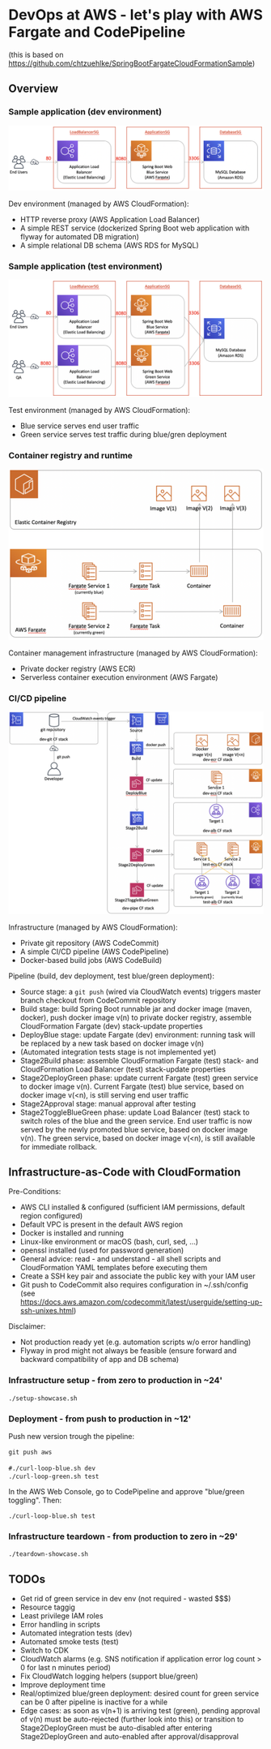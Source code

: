 # DevOps at AWS - let's play with AWS Fargate and CodePipeline

(this is based on https://github.com/chtzuehlke/SpringBootFargateCloudFormationSample)

## Overview

### Sample application (dev environment)

![Sample application](images/sample-app-dev.png)

Dev environment (managed by AWS CloudFormation):
- HTTP reverse proxy (AWS Application Load Balancer)
- A simple REST service (dockerized Spring Boot web application with flyway for automated DB migration)
- A simple relational DB schema (AWS RDS for MySQL)

### Sample application (test environment)

![Sample application](images/sample-app-test.png)

Test environment (managed by AWS CloudFormation):
- Blue service serves end user traffic
- Green service serves test traffic during blue/gren deployment

### Container registry and runtime

![Container registry and runtime](images/docker-registry-and-runtime.png)

Container management infrastructure (managed by AWS CloudFormation):
- Private docker registry (AWS ECR)
- Serverless container execution environment (AWS Fargate)

### CI/CD pipeline

![CI/CD pipeline](images/ci-cd-pipeline.png)

Infrastructure (managed by AWS CloudFormation):
- Private git repository (AWS CodeCommit)
- A simple CI/CD pipeline (AWS CodePipeline)
- Docker-based build jobs (AWS CodeBuild)

Pipeline (build, dev deployment, test blue/green deployment):
- Source stage: a `git push` (wired via CloudWatch events) triggers master branch checkout from CodeCommit repository
- Build stage: build Spring Boot runnable jar and docker image (maven, docker), push docker image v(n) to private docker registry, assemble CloudFormation Fargate (dev) stack-update properties
- DeployBlue stage: update Fargate (dev) environment: running task will be replaced by a new task based on docker image v(n)
- (Automated integration tests stage is not implemented yet)
- Stage2Build phase: assemble CloudFormation Fargate (test) stack- and CloudFormation Load Balancer (test) stack-update properties
- Stage2DeployGreen phase: update current Fargate (test) green service to docker image v(n). Current Fargate (test) blue service, based on docker image v(&lt;n), is still serving end user traffic
- Stage2Approval stage: manual approval after testing
- Stage2ToggleBlueGreen phase: update Load Balancer (test) stack to switch roles of the blue and the green service. End user traffic is now served by the newly promoted blue service, based on docker image v(n). The green service, based on docker image v(&lt;n), is still available for immediate rollback.

## Infrastructure-as-Code with CloudFormation

Pre-Conditions:
- AWS CLI installed & configured (sufficient IAM permissions, default region configured)
- Default VPC is present in the default AWS region
- Docker is installed and running
- Linux-like environment or macOS (bash, curl, sed, ...)
- openssl installed (used for password generation)
- General advice: read - and understand - all shell scripts and CloudFormation YAML templates before executing them
- Create a SSH key pair and associate the public key with your IAM user
- Git push to CodeCommit also requires configuration in ~/.ssh/config (see https://docs.aws.amazon.com/codecommit/latest/userguide/setting-up-ssh-unixes.html)

Disclaimer:
- Not production ready yet (e.g. automation scripts w/o error handling)
- Flyway in prod might not always be feasible (ensure forward and backward compatibility of app and DB schema)

### Infrastructure setup - from zero to production in ~24'

	./setup-showcase.sh

### Deployment - from push to production in ~12'

Push new version trough the pipeline:

	git push aws

	#./curl-loop-blue.sh dev
	./curl-loop-green.sh test

In the AWS Web Console, go to CodePipeline and approve "blue/green toggling". Then:
	
	./curl-loop-blue.sh test

### Infrastructure teardown - from production to zero in ~29'

	./teardown-showcase.sh

## TODOs

- Get rid of green service in dev env (not required - wasted $$$)
- Resource taggig
- Least privilege IAM roles
- Error handling in scripts
- Automated integration tests (dev)
- Automated smoke tests (test)
- Switch to CDK
- CloudWatch alarms (e.g. SNS notification if application error log count > 0 for last n minutes period)
- Fix CloudWatch logging helpers (support blue/green)
- Improve deployment time
- Real/optimized blue/green deployment: desired count for green service can be 0 after pipeline is inactive for a while
- Edge cases: as soon as v(n+1) is arriving test (green), pending approval of v(n) must be auto-rejected (further look into this)
or transition to Stage2DeployGreen must be auto-disabled after entering Stage2DeployGreen and auto-enabled after approval/disapproval
